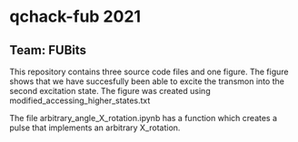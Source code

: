# qchack-fub 2021
## Team: FUBits

This repository contains three source code files and one figure.
The figure shows that we have succesfully been able to excite the transmon into the second excitation state. The figure was created using modified_accessing_higher_states.txt

The file arbitrary_angle_X_rotation.ipynb has a function which creates a pulse that implements an arbitrary X_rotation.
